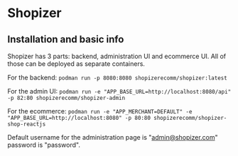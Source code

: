 # Shopizer

## Installation and basic info

Shopizer has 3 parts: backend, administration UI and ecommerce UI. All of those can be deployed as separate containers.

For the backend:
`podman run -p 8080:8080 shopizerecomm/shopizer:latest`

For the admin UI:
`podman run -e "APP_BASE_URL=http://localhost:8080/api" -p 82:80 shopizerecomm/shopizer-admin`

For the ecommerce:
`podman run -e "APP_MERCHANT=DEFAULT" -e "APP_BASE_URL=http://localhost:8080" -p 80:80 shopizerecomm/shopizer-shop-reactjs`

Default username for the administration page is "admin@shopizer.com" password is "password".

